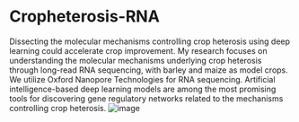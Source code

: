 # Cropheterosis-RNA
Dissecting the molecular mechanisms controlling crop heterosis using deep learning could accelerate crop improvement. My research focuses on understanding the molecular mechanisms underlying crop heterosis through long-read RNA sequencing, with barley and maize as model crops. We utilize Oxford Nanopore Technologies for RNA sequencing. Artificial intelligence-based deep learning models are among the most promising tools for discovering gene regulatory networks related to the mechanisms controlling crop heterosis. 
![image](https://github.com/user-attachments/assets/8489e89c-0294-446a-9489-3bd318e018e2)
